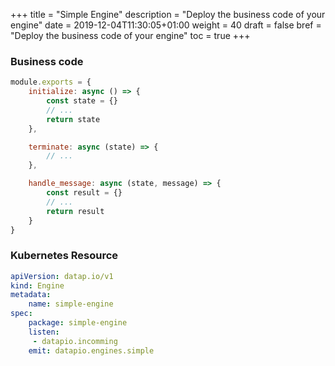 +++
title = "Simple Engine"
description = "Deploy the business code of your engine"
date = 2019-12-04T11:30:05+01:00
weight = 40
draft = false
bref = "Deploy the business code of your engine"
toc = true
+++
### Business code

```js
module.exports = {
    initialize: async () => {
        const state = {}
        // ...
        return state
    },

    terminate: async (state) => {
        // ...
    },

    handle_message: async (state, message) => {
        const result = {}
        // ...
        return result
    }
}
```

### Kubernetes Resource

```yaml
apiVersion: datap.io/v1
kind: Engine
metadata:
    name: simple-engine
spec:
    package: simple-engine
    listen:
     - datapio.incomming
    emit: datapio.engines.simple
```
